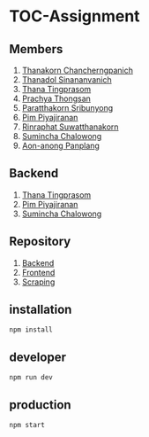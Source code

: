 # TOC-Assignment

## Members

1. [Thanakorn Chancherngpanich](https://github.com/soon-404)
2. [Thanadol Sinananvanich](https://github.com/swekiiz)
3. [Thana Tingprasom](https://github.com/eXitHere)
4. [Prachya Thongsan](https://github.com/LittleLunar)
5. [Paratthakorn Sribunyong](https://github.com/Clockwick)
6. [Pim Piyajiranan](https://github.com/It5Me)
7. [Rinraphat Suwatthanakorn](https://github.com/Rinraphatt)
8. [Sumincha Chalowong](https://github.com/DearSmc)
9. [Aon-anong Panplang](https://github.com/AirAon-anong)

## Backend

1. [Thana Tingprasom](https://github.com/eXitHere)
2. [Pim Piyajiranan](https://github.com/It5Me)
3. [Sumincha Chalowong](https://github.com/DearSmc)

## Repository

1. [Backend](https://github.com/eXitHere/TOC-Assignment-Backend)
2. [Frontend](https://github.com/eXitHere/TOC-Assignment-Backend)
3. [Scraping](https://github.com/eXitHere/TOC-Assignment-Backend)

## installation

```
npm install
```

## developer

```
npm run dev
```

## production

```
npm start
```

